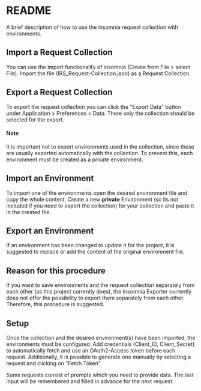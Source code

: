
# README

A brief description of how to use the insomnia request collection with environments.




## Import a Request Collection
You can use the import functionality of insomnia (Create from File > select File). Import the file (IRS_Request-Collection.json) as a Request Collection. 

## Export a Request Collection
To export the request collection you can click the "Export Data" button under Application > Preferences > Data. There only the collection should be selected for the export.

#### Note 
It is important not to export environments used in the collection, since these are usually exported automatically with the collection. To prevent this, each environment must be created as a private environment.

## Import an Environment
To import one of the environments open the desired environment file and copy the whole content. Create a new **private** Environment (so its not included if you need to export the collection) for your collection and paste it in the created file.

## Export an Environment
If an environment has been changed to update it for the project, it is suggested to replace or add the content of the original environment file.

## Reason for this procedure
If you want to save environments and the request collection separately from each other (as this project currently does), the Insomnia Exporter currently does not offer the possibility to export them separately from each other. Therefore, this procedure is suggested.

## Setup
Once the collection and the desired environment(s) have been imported, the environments must be configured. Add credentials (Client_ID, Client_Secret) to automatically fetch and use an OAuth2-Access token before each request. Additionally, it is possible to generate one manually by selecting a request and clicking on "Fetch Token".

Some requests consist of prompts which you need to provide data. The last input will be remembered and filled in advance for the next request.